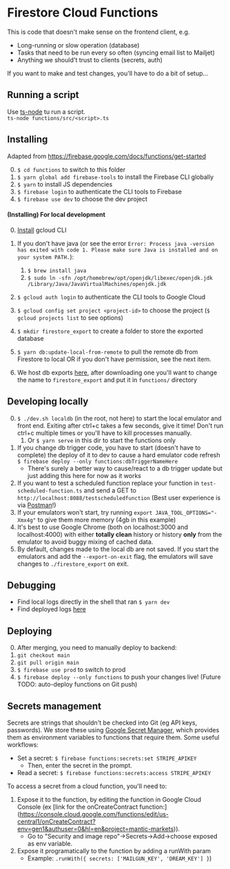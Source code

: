 # Firestore Cloud Functions

This is code that doesn't make sense on the frontend client, e.g.

- Long-running or slow operation (database)
- Tasks that need to be run every so often (syncing email list to Mailjet)
- Anything we should't trust to clients (secrets, auth)

If you want to make and test changes, you'll have to do a bit of setup...

## Running a script
Use [ts-node](https://www.npmjs.com/package/ts-node) tu run a script.  
`ts-node functions/src/<script>.ts`
## Installing

Adapted from https://firebase.google.com/docs/functions/get-started

0. `$ cd functions` to switch to this folder
1. `$ yarn global add firebase-tools` to install the Firebase CLI globally
2. `$ yarn` to install JS dependencies
3. `$ firebase login` to authenticate the CLI tools to Firebase
4. `$ firebase use dev` to choose the dev project

#### (Installing) For local development

0. [Install](https://cloud.google.com/sdk/docs/install) gcloud CLI
1. If you don't have java (or see the error `Error: Process java -version has exited with code 1. Please make sure Java is installed and on your system PATH.`):

   1. `$ brew install java`
   2. `$ sudo ln -sfn /opt/homebrew/opt/openjdk/libexec/openjdk.jdk /Library/Java/JavaVirtualMachines/openjdk.jdk`

2. `$ gcloud auth login` to authenticate the CLI tools to Google Cloud
3. `$ gcloud config set project <project-id>` to choose the project (`$ gcloud projects list` to see options)
4. `$ mkdir firestore_export` to create a folder to store the exported database
5. `$ yarn db:update-local-from-remote` to pull the remote db from Firestore to local OR if you don't have permission, see the next item.
6. We host db exports [here](https://drive.google.com/drive/folders/1C_EuERO9KlQEH9hg9aCMjcKYvL39kTrU?usp=share_link), after downloading one you'll want to change the name to `firestore_export` and put it in `functions/` directory


## Developing locally

0. `$ ./dev.sh localdb` (in the root, not here) to start the local emulator and front end. Exiting after ctrl+c takes a few seconds, give it time! Don't run ctrl+c multiple times or you'll have to kill processes manually.
   1. Or `$ yarn serve` in this dir to start the functions only
1. If you change db trigger code, you have to start (doesn't have to complete) the deploy of it to dev to cause a hard emulator code refresh `$ firebase deploy --only functions:dbTriggerNameHere`
   - There's surely a better way to cause/react to a db trigger update but just adding this here for now as it works
2. If you want to test a scheduled function replace your function in `test-scheduled-function.ts` and send a GET to `http://localhost:8088/testscheduledfunction` (Best user experience is via [Postman](https://www.postman.com/downloads/)!)
3. If your emulators won't start, try running `export JAVA_TOOL_OPTIONS="-Xmx4g"` to give them more memory (4gb in this example)
4. It's best to use Google Chrome (both on localhost:3000 and localhost:4000) with either **totally clean** history or history **only** from the emulator to avoid buggy mixing of cached data.
5. By default, changes made to the local db are not saved. If you start the emulators and add the `--export-on-exit` flag, the emulators will save changes to `./firestore_export` on exit. 

## Debugging

- Find local logs directly in the shell that ran `$ yarn dev`
- Find deployed logs [here](https://console.firebase.google.com/project/mantic-markets/functions/logs?search=&&severity=DEBUG)

## Deploying

0. After merging, you need to manually deploy to backend:
1. `git checkout main`
1. `git pull origin main`
1. `$ firebase use prod` to switch to prod
1. `$ firebase deploy --only functions` to push your changes live!
   (Future TODO: auto-deploy functions on Git push)

## Secrets management

Secrets are strings that shouldn't be checked into Git (eg API keys, passwords). We store these using [Google Secret Manager](https://console.cloud.google.com/security/secret-manager), which provides them as environment variables to functions that require them. Some useful workflows:

- Set a secret: `$ firebase functions:secrets:set STRIPE_APIKEY`
  - Then, enter the secret in the prompt.
- Read a secret: `$ firebase functions:secrets:access STRIPE_APIKEY`

To access a secret from a cloud function, you'll need to:
1. Expose it to the function, by editing the function in Google Cloud Console (ex [link for the onCreateContract function:] (https://console.cloud.google.com/functions/edit/us-central1/onCreateContract?env=gen1&authuser=0&hl=en&project=mantic-markets)). 
   - Go to  "Security and image repo"->Secrets->Add->choose exposed as env variable.
2. Expose it programatically to the function by adding a runWith param 
   - Example: `.runWith({ secrets: ['MAILGUN_KEY', 'DREAM_KEY'] }`)
 
